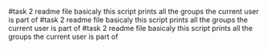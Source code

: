  #task 2 readme file
 basicaly this script prints all the groups the current user is part of #task 2 readme file
 basicaly this script prints all the groups the current user is part of #task 2 readme file
 basicaly this script prints all the groups the current user is part of
